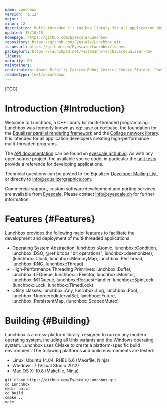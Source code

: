 ```yaml
---
name: Lunchbox
version: "1.12"
major: 1
minor: 12
description: Multi-threaded C++ toolbox library for all application developers creating high-performance multi-threaded programs.
updated: 15/10/15
homepage: https://github.com/Eyescale/Lunchbox
repository: https://github.com/Eyescale/Lunchbox.git
issuesurl: https://github.com/Eyescale/Lunchbox/issues
packageurl: https://launchpad.net/~eilemann/+archive/equalizer-dev
license: 
maturity: RD
maintainers: 
contributors: Ahmet Bilgili; Carsten Rohn; Cedric; Cedric Stalder; Chevtchenko Grigori; Daniel Nachbaur; Daniel Pfeifer; Dardo D Kleiner; Enrique G. Paredes; Fabien Delalondre; Fatih Erol; Jafet Villafranca; Jafet Villafranca Diaz; Jaroslav Škarvada; Johannes Zarl; John Biddiscombe; Juan Hernando; Julio Delgado; Lucas Peetz Dulley; Martin Lambers; Marwan; Marwan Abdellah; Maxim Makhinya; Michael Seifert; Philippe Robert; Raphael Dumusc; Sarah Amsellem; Stefan Eilemann; Theo Diefenthal; bilgili; carlosduelo; cstalder; delyas; hernando; marwan-abdellah; unknown
readmetype: text/x-markdown
---
```

[TOC]

# Introduction {#Introduction}

Welcome to Lunchbox, a C++ library for multi-threaded programming. Lunchbox was
formerly known as eq::base or co::base, the foundation for the
[Equalizer parallel rendering framework](https://github.com/Eyescale/Equalizer)
and the [Collage network library](https://github.com/Eyescale/Collage). It is
intended for all application developers creating high-performance multi-threaded
programs.

The
[API documentation](http://eyescale.github.io/Lunchbox-1.11/index.html) can be
found on [eyescale.github.io](http://eyescale.github.io/). As with any open
source project, the available source code, in particular the
[unit tests](https://github.com/Eyescale/Lunchbox/tree/1.11/tests) provide a
reference for developing applications.

Technical questions can be posted to the Equalizer
[Developer Mailing List](http://www.equalizergraphics.com/cgi-bin/mailman/listinfo/eq-dev),
or directly to
[info@equalizergraphics.com](mailto:info@equalizergraphics.com?subject=Lunchbox%20question).

Commercial support, custom software development and porting services are
available from [Eyescale](http://www.eyescale.ch). Please contact
[info@eyescale.ch](mailto:info@eyescale.ch?subject=Lunchbox%20support)
for further information.

# Features {#Features}

Lunchbox provides the following major features to facilitate the
development and deployment of multi-threaded applications:
* Operating System Abstraction: lunchbox::Atomic, lunchbox::Condition,
  lunchbox::DSO, @ref bitops "bit operations", lunchbox::daemonize(),
  (lunchbox::Clock, lunchbox::MemoryMap, lunchbox::PerThread, lunchbox::RNG,
  lunchbox::Thread)
* High-Performance Threading Primitives: lunchbox::Buffer, lunchbox::LFQueue,
  lunchbox::LFVector, lunchbox::Monitor, lunchbox::MTQueue,
  lunchbox::RequestHandler, lunchbox::SpinLock, (lunchbox::Lock,
  lunchbox::TimedLock)
* Utility classes: lunchbox::Any, lunchbox::Log, lunchbox::Pool,
  lunchbox::UnorderedIntervalSet, lunchbox::Future, lunchbox::PersistentMap,
  (lunchbox::ScopedMutex)

# Building {#Building}

Lunchbox is a cross-platform library, designed to run on any modern operating
system, including all Unix variants and the Windows operating system. Lunchbox
uses CMake to create a platform-specific build environment. The following
platforms and build environments are tested:

* Linux: Ubuntu 14.04, RHEL 6.6 (Makefile, Ninja)
* Windows: 7 (Visual Studio 2012)
* Mac OS X: 10.8 (Makefile, Ninja)

~~~
git clone https://github.com/Eyescale/Lunchbox.git
cd Lunchbox
mkdir build
cd build
cmake ..
make
~~~

